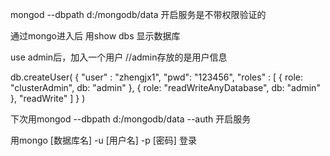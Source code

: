 mongod --dbpath d:/mongodb/data  开启服务是不带权限验证的

通过mongo进入后 用show dbs 显示数据库


use admin后，加入一个用户 //admin存放的是用户信息

db.createUser( { "user" : "zhengjx1",
                 "pwd": "123456",
                 "roles" : [ { role: "clusterAdmin", db: "admin" },
                             { role: "readWriteAnyDatabase", db: "admin" },
                             "readWrite"
                             ] } )



下次用mongod --dbpath d:/mongodb/data --auth 开启服务

用mongo [数据库名] -u [用户名] -p [密码] 登录